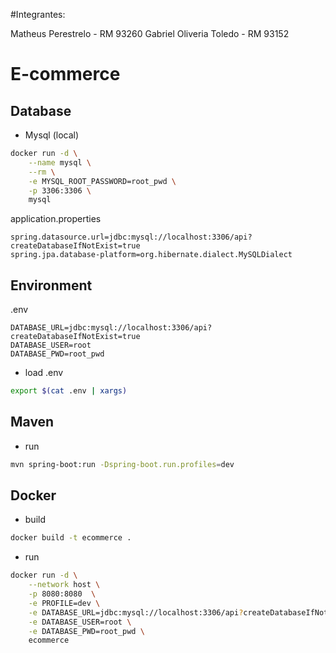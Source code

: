 #Integrantes:

Matheus Perestrelo - RM 93260
Gabriel Oliveria Toledo - RM 93152 


# E-commerce

## Database

* Mysql (local)

```sh
docker run -d \
    --name mysql \
    --rm \
    -e MYSQL_ROOT_PASSWORD=root_pwd \
    -p 3306:3306 \
    mysql
```

application.properties

```
spring.datasource.url=jdbc:mysql://localhost:3306/api?createDatabaseIfNotExist=true
spring.jpa.database-platform=org.hibernate.dialect.MySQLDialect
```

## Environment

.env

```
DATABASE_URL=jdbc:mysql://localhost:3306/api?createDatabaseIfNotExist=true
DATABASE_USER=root
DATABASE_PWD=root_pwd
```

* load .env

```sh
export $(cat .env | xargs)
```

## Maven

* run

```sh
mvn spring-boot:run -Dspring-boot.run.profiles=dev
```

## Docker

* build 

```sh
docker build -t ecommerce .
```

* run

```sh
docker run -d \
    --network host \
    -p 8080:8080  \
    -e PROFILE=dev \
    -e DATABASE_URL=jdbc:mysql://localhost:3306/api?createDatabaseIfNotExist=true \
    -e DATABASE_USER=root \
    -e DATABASE_PWD=root_pwd \
    ecommerce
```





